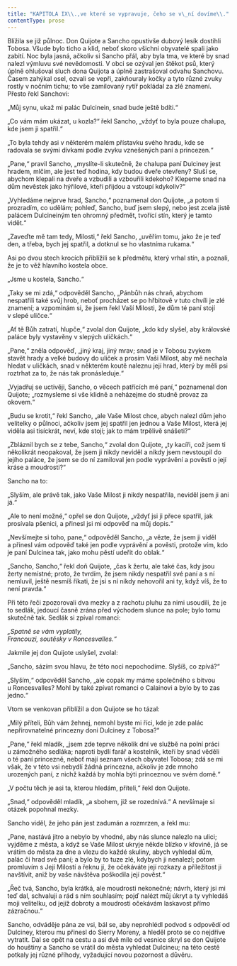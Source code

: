 ```yaml
---
title: "KAPITOLA IX\\.,ve které se vypravuje, čeho se v\_ní dovíme\\."
contentType: prose
---
```


Blížila se již půlnoc. Don Quijote a Sancho opustivše dubový lesík dostihli Tobosa. Všude bylo ticho a klid, neboť skoro všichni obyvatelé spali jako zabití. Noc byla jasná, ačkoliv si Sancho přál, aby byla tma, ve které by snad nalezl výmluvu své nevědomosti. V obci se ozýval jen štěkot psů, který úplně ohlušoval sluch dona Quijota a úplně zastrašoval odvahu Sanchovu. Časem zahýkal osel, ozvali se vepři, zakňouraly kočky a tyto různé zvuky rostly v nočním tichu; to vše zamilovaný rytíř pokládal za zlé znamení. Přesto řekl Sanchovi:

„Můj synu, ukaž mi palác Dulcinein, snad bude ještě bdíti.“

„Co vám mám ukázat, u kozla?“ řekl Sancho, „vždyť to byla pouze chalupa, kde jsem ji spatřil.“

„To byla tehdy asi v některém malém přístavku svého hradu, kde se radovala se svými dívkami podle zvyku vznešených paní a princezen.“

„Pane,“ pravil Sancho, „myslíte-li skutečně, že chalupa paní Dulciney jest hradem, mlčím, ale jest teď hodina, kdy budou dveře otevřeny? Sluší se, abychom klepali na dveře a vzbudili a vzbouřili kdekoho? Klepeme snad na dům nevěstek jako hýřilové, kteří přijdou a vstoupí kdykoliv?“

„Vyhledáme nejprve hrad, Sancho,“ poznamenal don Quijote, „a potom ti prozradím, co udělám; pohleď, Sancho, buď jsem slepý, nebo jest zcela jistě palácem Dulcineiným ten ohromný předmět, tvořící stín, který je tamto vidět.“

„Zaveďte mě tam tedy, Milosti,“ řekl Sancho, „uvěřím tomu, jako že je teď den, a třeba, bych jej spatřil, a dotknul se ho vlastníma rukama.“

Asi po dvou stech krocích přiblížili se k předmětu, který vrhal stín, a poznali, že je to věž hlavního kostela obce.

„Jsme u kostela, Sancho.“

„Taky se mi zdá,“ odpověděl Sancho, „Pánbůh nás chraň, abychom nespatřili také svůj hrob, neboť procházet se po hřbitově v tuto chvíli je zlé znamení; a vzpomínám si, že jsem řekl Vaší Milosti, že dům té paní stojí v slepé uličce.“

„Ať tě Bůh zatratí, hlupče,“ zvolal don Quijote, „kdo kdy slyšel, aby královské paláce byly vystavěny v slepých uličkách.“

„Pane,“ zněla odpověď, „jiný kraj, jiný mrav; snad je v Tobosu zvykem stavět hrady a velké budovy do uliček a prosím Vaši Milost, aby mě nechala hledat v uličkách, snad v některém koutě naleznu její hrad, který by měli psi roztrhat za to, že nás tak pronásleduje.“

„Vyjadřuj se uctivěji, Sancho, o věcech patřících mé paní,“ poznamenal don Quijote; „rozmysleme si vše klidně a neházejme do studně provaz za okovem.“

„Budu se krotit,“ řekl Sancho, „ale Vaše Milost chce, abych nalezl dům jeho velitelky o půlnoci, ačkoliv jsem jej spatřil jen jednou a Vaše Milost, která jej viděla asi tisíckrát, neví, kde stojí; jak to mám trpělivě snášeti?“

„Zbláznil bych se z tebe, Sancho,“ zvolal don Quijote, „ty kacíři, což jsem ti několikrát neopakoval, že jsem ji nikdy neviděl a nikdy jsem nevstoupil do jejího paláce, že jsem se do ní zamiloval jen podle vyprávění a pověsti o její kráse a moudrosti?“

Sancho na to:

„Slyším, ale právě tak, jako Vaše Milost ji nikdy nespatřila, neviděl jsem ji ani já.“

„Ale to není možné,“ opřel se don Quijote, „vždyť jsi ji přece spatřil, jak prosívala pšenici, a přinesl jsi mi odpověď na můj dopis.“

„Nevšímejte si toho, pane,“ odpověděl Sancho, „a vězte, že jsem ji viděl a přinesl vám odpověď také jen podle vyprávění a pověsti, protože vím, kdo je paní Dulcinea tak, jako mohu pěstí udeřit do oblak.“

„Sancho, Sancho,“ řekl doň Quijote, „čas k žertu, ale také čas, kdy jsou žerty nemístné; proto, že tvrdím, že jsem nikdy nespatřil své paní a s ní nemluvil, ještě nesmíš říkati, že jsi s ní nikdy nehovořil ani ty, když víš, že to není pravda.“

Při této řeči zpozorovali dva mezky a z rachotu pluhu za nimi usoudili, že je to sedlák, jedoucí časně zrána před východem slunce na pole; bylo tomu skutečně tak. Sedlák si zpíval romanci:

_„Spatně se vám vyplatily,  
Francouzi, soutěsky v Roncesvalles.“_

Jakmile jej don Quijote uslyšel, zvolal:

„Sancho, sázím svou hlavu, že této noci nepochodíme. Slyšíš, co zpívá?“

„Slyším,“ odpověděl Sancho, „ale copak my máme společného s bitvou u Roncesvalles? Mohl by také zpívat romanci o Calainovi a bylo by to zas jedno.“

Vtom se venkovan přiblížil a don Quijote se ho tázal:

„Milý příteli, Bůh vám žehnej, nemohl byste mi říci, kde je zde palác nepřirovnatelné princezny doni Dulciney z Tobosa?“

„Pane,“ řekl mladík, „jsem zde teprve několik dní ve službě na polní práci u zámožného sedláka; naproti bydlí farář a kostelník, kteří by snad věděli o té paní princezně, neboť mají seznam všech obyvatel Tobosa; zdá se mi však, že v této vsi nebydlí žádná princezna, ačkoliv je zde mnoho urozených paní, z nichž každá by mohla býti princeznou ve svém domě.“

„V počtu těch je asi ta, kterou hledám, příteli,“ řekl don Quijote.

„Snad,“ odpověděl mladík, „a sbohem, již se rozednívá.“ A nevšímaje si otázek popohnal mezky.

Sancho viděl, že jeho pán jest zadumán a rozmrzen, a řekl mu:

„Pane, nastává jitro a nebylo by vhodné, aby nás slunce nalezlo na ulici; vyjděme z města, a když se Vaše Milost ukryje někde blízko v křovině, já se vrátím do města za dne a vlezu do každé skuliny, abych vyhledal dům, palác či hrad své paní; a bylo by to tuze zlé, kdybych ji nenalezl; potom promluvím s Její Milostí a řeknu jí, že očekáváte její rozkazy a příležitost ji navštívit, aniž by vaše návštěva poškodila její pověst.“

„Řeč tvá, Sancho, byla krátká, ale moudrosti nekonečné; návrh, který jsi mi teď dal, schvaluji a rád s ním souhlasím; pojď nalézt můj úkryt a ty vyhledáš moji velitelku, od jejíž dobroty a moudrosti očekávám laskavost přímo zázračnou.“

Sancho, odváděje pána ze vsi, bál se, aby neprohlédl podvod s odpovědí od Dulciney, kterou mu přinesl do Sierry Moreny, a hleděl proto se co nejdříve vytratit. Dal se opět na cestu a asi dvě míle od vesnice skryl se don Quijote do houštiny a Sancho se vrátil do města vyhledat Dulcineu; na této cestě potkaly jej různé příhody, vyžadující novou pozornost a důvěru.
